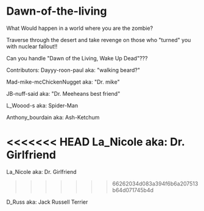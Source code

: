 Dawn-of-the-living
==================
What Would happen in a world where you are the zombie?

Traverse through the desert and take revenge on those who "turned" you with nuclear fallout!!

Can you handle "Dawn of the Living, Wake Up Dead"???

Contributors: Dayyy-roon-paul aka: "walking beard?"

Mad-mike-mcChickenNugget aka: "Dr. mike"

JB-nuff-said aka: "Dr. Meeheans best friend"

L_Woood-s aka: Spider-Man

Anthony_bourdain aka: Ash-Ketchum

<<<<<<< HEAD
La_Nicole aka: Dr. Girlfriend
=======
La_Nicole aka: Dr. Girlfriend 
>>>>>>> 66262034d083a394f6b6a207513b64d071745b4d

D_Russ aka: Jack Russell Terrier
